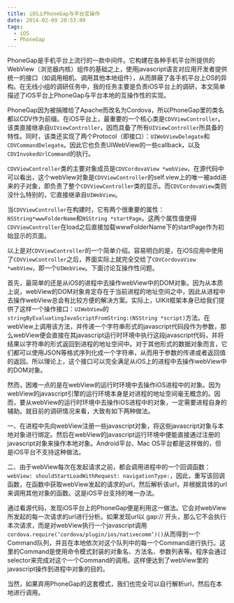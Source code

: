 ```yaml
---
title: iOS上PhoneGap与平台互操作
date: 2014-02-09 20:53:09
tags:
  - iOS
  - PhoneGap
---
```


PhoneGap是手机平台上流行的一款中间件。它构建在各种手机平台所提供的WebView（浏览器内核）组件的基础之上，使用javascript语言对应用开发者提供统一的接口（如调用相机、调用其他本地组件），从而屏蔽了各手机平台上OS的异构。在无线小组的调研任务中，我的任务主要是负责iOS平台上的调研，本文简单描述了iOS平台上PhoneGap与平台本地的互操作性的实现。

PhoneGap因为被捐赠给了Apache而改名为Cordova，所以PhoneGap里的类名都以CDV作为前缀。在iOS平台上，最重要的一个核心类是`CDVViewController`。该类直接继承自`UIViewController`，因而具备了所有`UIViewController`所具备的特性。同时，该类还实现了两个Protocol（即接口）：`UIWebViewDelegate`和`CDVCommandDelegate`。因此它也负责UIWebView的一些callback，以及`CDVInvokedUrlCommand`的执行。

`CDVViewController`类的主要对象成员是`CDVCordovaView *webView`，在源代码中可以看出，这个webView对象是`CDVViewController`的self.view上的唯一被add进来的子对象，即负责了整个`CDVViewController`类的显示。而`CDVCordovaView`类则没什么特别的，它直接继承自`UIWebView`。

当`CDVViewController`在构建时，它有两个很重要的属性：`NSString*wwwFolderName`和`NSString *startPage`。这两个属性值使得`CDVViewController`在load之后直接加载wwwFolderName下的startPage作为初始显示的页面。

以上是对`CDVViewController`的一个简单介绍。容易明白的是，在iOS应用中使用了`CDVViewController`之后，界面实际上就完全交给了`CDVCordovaView *webView`，即一个`UIWebView`。下面讨论互操作性问题。

首先，最简单的还是从iOS的进程中去操作webView中的DOM对象。因为从本质上说，webView的DOM对象肯定存在于当前进程的地址空间之中，因此从进程中去操作webView总会有比较方便的解决方案。实际上，UIKit框架本身已给我们提供了这样一个操作接口：`UIWebView`的`stringByEvaluatingJavaScriptFromString:(NSString *script)`方法。在webView上调用该方法，并传递一个字符串形式的javascript代码段作为参数，那么webView便会直接在其javascript运行时环境中执行这段javascript代码，并将结果以字符串的形式返回到进程的地址空间中。对于其他形式的数据对象而言，它们都可以使用JSON等格式序列化成一个字符串，从而用于参数的传递或者返回值的返回。所以理论上，这个接口可以完全满足从iOS上的进程中去操作webView中的DOM对象。

然而，困难一点的是在webView的运行时环境中去操作iOS进程中的对象。因为webView的javascript引擎的运行环境本身是对进程的地址空间毫无概念的。因而，要从webView的运行时环境中去操作iOS进程中的对象，一定需要进程自身的辅助。就目前的调研情况来看，大致有如下两种做法。

一、在进程中先向webView注册一些javascript对象，将这些javascript对象与本地对象进行绑定。然后在webView的javascript运行环境中便能直接通过注册的javascript对象来操作本地对象。Android平台、Mac OS平台都是这样做的，但是iOS平台不支持这种做法。

二、由于webView每次在发起请求之前，都会调用进程中的一个回调函数：`webView: shouldStartLoadWithRequest: navigationType:`，因此，重写该回调函数，在函数中获取webView发起的请求的url，然后解析该url，并根据具体的url来调用其他对象的函数。这是iOS平台支持的唯一办法。

通过看源代码，发现iOS平台上的PhoneGap便是利用这一做法。它会对webView所发起的每一次请求的url进行分析。如果发现url以 gap:// 开头，那么它不会执行本次请求，而是对webView执行一个javascript调用`cordova.require(‘cordova/plugin/ios/nativecomm’)()`从而得到一个Command队列，并且在本地依次对这个队列中的每一个Command进行执行。这里的Command是使用命令模式封装的对象名、方法名、参数列表等。程序会通过selector来完成对这个一个Command的调用。这样便达到了webView里的javascript操作到进程中对象的目的。

当然，如果弃用PhoneGap的这套模式，我们也完全可以自行解析url，然后在本地进行调用。


